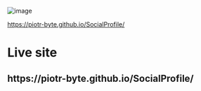 
![image](https://github.com/Piotr-byte/SocialProfile/assets/122226672/9ad50372-1265-443b-b88b-7c9045d4e211)

https://piotr-byte.github.io/SocialProfile/
<h1>Live site</h1>
<h2>https://piotr-byte.github.io/SocialProfile/</h2> 

